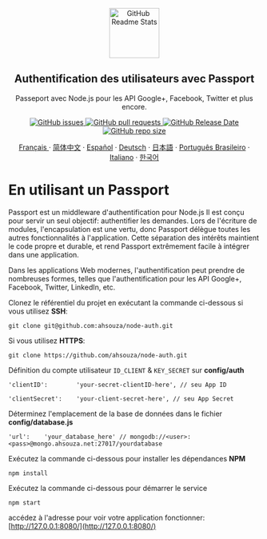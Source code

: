 <p align="center">
 <img width="100px" src="https://res.cloudinary.com/dfrrmx56o/image/upload/v1599431247/ahscode/logomarca/logomarca-800x800.png" align="center" alt="GitHub Readme Stats" />
 <h2 align="center">Authentification des utilisateurs avec Passport</h2>
 <p align="center">
  Passeport avec Node.js pour les API Google+, Facebook, Twitter et plus encore.</p>
 </p>
  <p align="center">
    <a href="https://github.com/ahsouza/github-readme-stats/actions">
      <img alt="GitHub issues" src="https://img.shields.io/github/issues/ahsouza/node-auth">
    </a>
    <a href="https://codecov.io/gh/ahsouza/github-readme-stats">
      <img alt="GitHub pull requests" src="https://img.shields.io/github/issues-pr/ahsouza/node-auth">
    </a>
    <a href="https://a.paddle.com/v2/click/16413/119403?link=1227">
      <img alt="GitHub Release Date" src="https://img.shields.io/github/release-date/ahsouza/node-auth">
    </a>
    <a href="https://a.paddle.com/v2/click/16413/119403?link=2345">
      <img alt="GitHub repo size" src="https://img.shields.io/github/repo-size/ahsouza/node-auth">
    </a>
  </p>
   
  <p align="center">
    <a href="/docs/readme_fr.md">Français </a>
    ·
    <a href="/docs/readme_cn.md">简体中文</a>
    ·
    <a href="/docs/readme_es.md">Español</a>
    ·
    <a href="/docs/readme_de.md">Deutsch</a>
    ·
    <a href="/docs/readme_ja.md">日本語</a>
    ·
    <a href="/docs/readme_pt-BR.md">Português Brasileiro</a>
    ·
    <a href="/docs/readme_it.md">Italiano</a>
    ·
    <a href="/docs/readme_kr.md">한국어</a>
  </p>
</p>

# En utilisant un Passport

Passport est un middleware d'authentification pour Node.js Il est conçu pour servir un seul objectif: authentifier les demandes. Lors de l'écriture de modules, l'encapsulation est une vertu, donc Passport délègue toutes les autres fonctionnalités à l'application. Cette séparation des intérêts maintient le code propre et durable, et rend Passport extrêmement facile à intégrer dans une application.


Dans les applications Web modernes, l'authentification peut prendre de nombreuses formes, telles que l'authentification pour les API Google+, Facebook, Twitter, LinkedIn, etc.


Clonez le référentiel du projet en exécutant la commande ci-dessous si vous utilisez **SSH**:

`git clone git@github.com:ahsouza/node-auth.git`

Si vous utilisez **HTTPS**:

`git clone https://github.com/ahsouza/node-auth.git`


Définition du compte utilisateur `ID_CLIENT` & `KEY_SECRET` sur **config/auth**

`'clientID':        'your-secret-clientID-here', // seu App ID`

`'clientSecret':    'your-client-secret-here', // seu App Secret`


Déterminez l'emplacement de la base de données dans le fichier **config/database.js**


`'url':    'your_database_here' // mongodb://<user>:<pass>@mongo.ahsouza.net:27017/yourdatabase`

Exécutez la commande ci-dessous pour installer les dépendances **NPM**

`npm install`

Exécutez la commande ci-dessous pour démarrer le service

`npm start`

accédez à l'adresse pour voir votre application fonctionner: [http://127.0.0.1:8080/](http://127.0.0.1:8080/)
